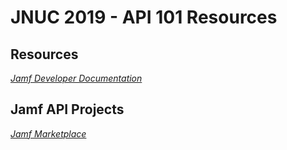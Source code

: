 # JNUC 2019 - API 101 Resources

## Resources
*[Jamf Developer Documentation](https://developer.jamf.com)*


## Jamf API Projects
*[Jamf Marketplace](https://marketplace.jamf.com)*
